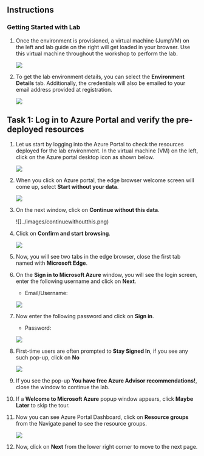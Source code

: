 ## Instructions

### Getting Started with Lab

1. Once the environment is provisioned, a virtual machine (JumpVM) on the left and lab guide on the right will get loaded in your browser. Use this virtual machine throughout the workshop to perform the lab.

    ![](../images/2.md/geting.png)
    
1. To get the lab environment details, you can select the **Environment Details** tab. Additionally, the credentials will also be emailed to your email address provided at registration.

    ![](../images/2.md/envdetails.png)

## Task 1: Log in to Azure Portal and verify the pre-deployed resources

1. Let us start by logging into the Azure Portal to check the resources deployed for the lab environment. In the virtual machine (VM) on the left, click on the Azure portal desktop icon as shown below.

   ![](../images/azureportal-lab1.png)
   
1. When you click on Azure portal, the edge browser welcome screen will come up, select **Start without your data**.

   ![](../images/startwithoutdata.png)
   
1. On the next window, click on **Continue without this data**.

   ![]../images/continuewithoutthis.png)
   
1. Click on **Confirm and start browsing**.

   ![](../images/confirmandstartbrowsing.png)
   
1. Now, you will see two tabs in the edge browser, close the first tab named with **Microsoft Edge**.

1. On the **Sign in to Microsoft Azure** window, you will see the login screen, enter the following username and click on **Next**.

   * Email/Username: <inject key="AzureAdUserEmail"></inject>

   ![](../images/M2-Ex1-portalsignin-1.png)

1. Now enter the following password and click on **Sign in**. 

   * Password: <inject key="AzureAdUserPassword"></inject>
   
   ![](../images/M2-Ex1-portalsignin-2.png)

1. First-time users are often prompted to **Stay Signed In**, if you see any such pop-up, click on **No**

   ![](../images/M2-Ex1-portalsignin-3.png)

1. If you see the pop-up **You have free Azure Advisor recommendations!**, close the window to continue the lab.

1. If a **Welcome to Microsoft Azure** popup window appears, click **Maybe Later** to skip the tour.

1. Now you can see Azure Portal Dashboard, click on **Resource groups** from the Navigate panel to see the resource groups.

   ![](../images/2.md/rgs.png)

1. Now, click on **Next** from the lower right corner to move to the next page.
